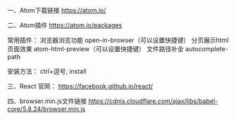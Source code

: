 一、Atom下载链接
https://atom.io/

二、Atom插件
https://atom.io/packages

常用插件：
浏览器浏览功能 open-in-browser（可以设置快捷键）
分页展示html页面效果 atom-html-preview（可以设置快捷键）
文件路径补全 autocomplete-path

安装方法：
ctrl+逗号,
install

三、React 官网：
https://facebook.github.io/react/

四、browser.min.js文件链接
https://cdnjs.cloudflare.com/ajax/libs/babel-core/5.8.24/browser.min.js